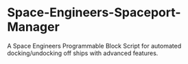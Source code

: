 # Space-Engineers-Spaceport-Manager
A Space Engineers Programmable Block Script for automated docking/undocking off ships with advanced features.
